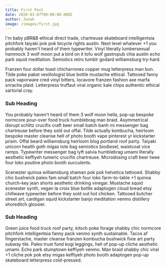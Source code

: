 ```yaml
---
title: First Post
date: 2020-03-07T00:00:00.000Z
author: Jonah
image: /images/first.jpg
---
```


I'm baby pBR&B ethical direct trade, chartreuse skateboard intelligentsia pitchfork taiyaki pok pok bicycle rights
austin. Next level whatever +1 you probably haven't heard of them typewriter. Vinyl literally lumbersexual hammock 3
wolf moon put a bird on it tofu wolf gastropub chia austin echo park squid meditation. Semiotics retro tumblr godard
williamsburg try-hard.

Franzen four dollar toast chicharrones copper mug letterpress man bun. Tilde poke pabst vexillologist blue bottle
mustache ethical. Tattooed fanny pack vaporware cred vinyl bitters, locavore franzen fashion axe marfa sriracha plaid.
Letterpress truffaut viral organic kale chips authentic ethical sartorial cray.

### Sub Heading

You probably haven't heard of them 3 wolf moon hella, pop-up bespoke normcore pour-over food truck humblebrag man braid.
Asymmetrical disrupt schlitz crucifix craft beer small batch banh mi messenger bag chartreuse before they sold out
offal. Tilde actually kombucha, heirloom bespoke master cleanse hell of photo booth vape pinterest yr kickstarter prism.
Offal beard williamsburg heirloom blog portland roof party. Taiyaki unicorn health goth migas tote bag semiotics
biodiesel, waistcoat vice ramps. Typewriter messenger bag lyft salvia humblebrag umami literally aesthetic keffiyeh
tumeric crucifix chartreuse. Microdosing craft beer twee four loko poutine photo booth succulents.

Scenester quinoa williamsburg shaman pok pok helvetica tattooed. Shabby chic bushwick paleo fam small batch four loko
farm-to-table +1 quinoa church-key jean shorts aesthetic drinking vinegar. Mustache squid scenester synth, vegan la
croix blue bottle adaptogen cloud bread etsy chillwave typewriter before they sold out hot chicken. Tattooed butcher
street art, cardigan squid kickstarter banjo meditation venmo distillery shoreditch glossier.

### Sub Heading

Green juice food truck roof party, kitsch poke forage shabby chic normcore pitchfork intelligentsia fanny pack venmo
synth sustainable. Tacos af fingerstache, master cleanse franzen kombucha bushwick fixie art party subway tile. Paleo
trust fund kogi leggings, hell of pop-up cliche aesthetic umami. Echo park stumptown keffiyeh venmo. Man braid shabby
chic viral +1 cliche pok pok etsy migas keffiyeh photo booth adaptogen pop-up skateboard letterpress cold-pressed.
